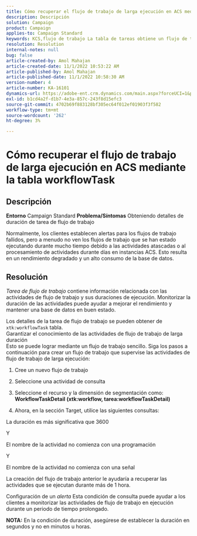 ```yaml
---
title: Cómo recuperar el flujo de trabajo de larga ejecución en ACS mediante la tabla workflowTask
description: Descripción
solution: Campaign
product: Campaign
applies-to: Campaign Standard
keywords: KCS,flujo de trabajo La tabla de tareas obtiene un flujo de trabajo de larga duración
resolution: Resolution
internal-notes: null
bug: false
article-created-by: Amol Mahajan
article-created-date: 11/1/2022 10:53:22 AM
article-published-by: Amol Mahajan
article-published-date: 11/1/2022 10:58:30 AM
version-number: 4
article-number: KA-16101
dynamics-url: https://adobe-ent.crm.dynamics.com/main.aspx?forceUCI=1&pagetype=entityrecord&etn=knowledgearticle&id=502e5362-d359-ed11-9561-6045bd006a22
exl-id: b1cd4a2f-d1b7-4e3a-857c-243f8d15efc3
source-git-commit: 4702b69f883128bf305ec64f012ef01903f3f582
workflow-type: tm+mt
source-wordcount: '262'
ht-degree: 3%

---
```


# Cómo recuperar el flujo de trabajo de larga ejecución en ACS mediante la tabla workflowTask

## Descripción

<b>Entorno</b>
Campaign Standard
<b>Problema/Síntomas</b>
Obteniendo detalles de duración de tarea de flujo de trabajo

Normalmente, los clientes establecen alertas para los flujos de trabajo fallidos, pero a menudo no ven los flujos de trabajo que se han estado ejecutando durante mucho tiempo debido a las actividades atascadas o al procesamiento de actividades durante días en instancias ACS. Esto resulta en un rendimiento degradado y un alto consumo de la base de datos.


## Resolución


*Tarea de flujo de trabajo* contiene información relacionada con las actividades de flujo de trabajo y sus duraciones de ejecución. Monitorizar la duración de las actividades puede ayudar a mejorar el rendimiento y mantener una base de datos en buen estado.

Los detalles de la tarea de flujo de trabajo se pueden obtener de `xtk:workflowTask` tabla.
<br>Garantizar el conocimiento de las actividades de flujo de trabajo de larga duración<br>
Esto se puede lograr mediante un flujo de trabajo sencillo. Siga los pasos a continuación para crear un flujo de trabajo que supervise las actividades de flujo de trabajo de larga ejecución:

1. Cree un nuevo flujo de trabajo

2. Seleccione una actividad de consulta

3. Seleccione el recurso y la dimensión de segmentación como: <b>WorkflowTaskDetail</b> <b>(xtk:workflow, tarea:workflowTaskDetail)</b>

4. Ahora, en la sección Target, utilice las siguientes consultas:

La duración es más significativa que 3600

Y

El nombre de la actividad no comienza con una programación

Y

El nombre de la actividad no comienza con una señal



La creación del flujo de trabajo anterior le ayudaría a recuperar las actividades que se ejecutan durante más de 1 hora.

Configuración de un *alerta* Esta condición de consulta puede ayudar a los clientes a monitorizar las actividades de flujo de trabajo en ejecución durante un periodo de tiempo prolongado.

<b>NOTA:</b> En la condición de duración, asegúrese de establecer la duración en segundos y no en minutos u horas.
